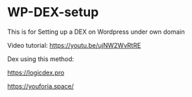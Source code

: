 # WP-DEX-setup

This is for Setting up a DEX on Wordpress under own domain



Video tutorial: https://youtu.be/ujNW2WvRtRE

Dex using this method:

https://logicdex.pro

https://youforia.space/
